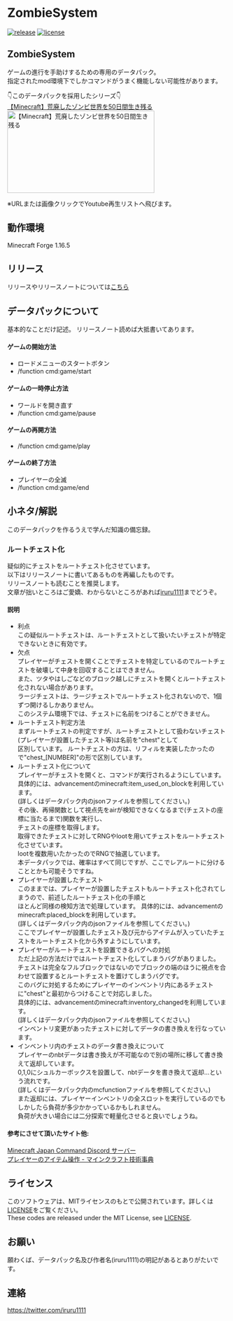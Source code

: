 # ZombieSystem
[![release](https://img.shields.io/github/release/ProjectHBC/zombie_system?logo=github)](https://github.com/ProjectHBC/zombie_system/releases)
[![license](https://img.shields.io/github/license/ProjectHBC/zombie_system?logo=github)](https://github.com/ProjectHBC/zombie_system/blob/master/LICENSE)

## ZombieSystem

ゲームの進行を手助けするための専用のデータパック。  
指定されたmod環境下でしかコマンドがうまく機能しない可能性があります。  
  
👇このデータパックを採用したシリーズ👇  
[【Minecraft】荒廃したゾンビ世界を50日間生き残る](https://www.youtube.com/playlist?list=PLviBljJRqhEAdNvjM5ueIv4RUXA_kGZz4)  
<a href="https://www.youtube.com/playlist?list=PLviBljJRqhEAdNvjM5ueIv4RUXA_kGZz4">
    <img width="336" height="188" src="https://i.ytimg.com/vi/uXa1U7W-kDo/hqdefault.jpg?sqp=-oaymwEXCNACELwBSFryq4qpAwkIARUAAIhCGAE=&rs=AOn4CLBTMhYKCcGiccE84HPY7Oa7fnsSew" alt="【Minecraft】荒廃したゾンビ世界を50日間生き残る">
</a>

※URLまたは画像クリックでYoutube再生リストへ飛びます。

## 動作環境

Minecraft Forge 1.16.5

## リリース

リリースやリリースノートについては[こちら](https://github.com/ProjectHBC/zombie_system/releases)

## データパックについて

基本的なことだけ記述。
リリースノート読めば大抵書いてあります。

#### ゲームの開始方法

- ロードメニューのスタートボタン
- /function cmd:game/start

#### ゲームの一時停止方法

- ワールドを開き直す
- /function cmd:game/pause

#### ゲームの再開方法

- /function cmd:game/play

#### ゲームの終了方法

- プレイヤーの全滅
- /function cmd:game/end

## 小ネタ/解説

このデータパックを作るうえで学んだ知識の備忘録。

### ルートチェスト化

疑似的にチェストをルートチェスト化させています。  
以下はリリースノートに書いてあるものを再編したものです。  
リリースノートも読むことを推奨します。  
文章が拙いところはご愛嬌、わからないところがあれば[iruru1111](https://twitter.com/iruru1111)までどうぞ。  

#### 説明
- 利点  
この疑似ルートチェストは、ルートチェストとして扱いたいチェストが特定できないときに有効です。  
- 欠点  
プレイヤーがチェストを開くことでチェストを特定しているのでルートチェストを破壊して中身を回収することはできません。  
また、ツタやはしごなどのブロック越しにチェストを開くとルートチェスト化されない場合があります。  
ラージチェストは、ラージチェストでルートチェスト化されないので、1個ずつ開けるしかありません。  
このシステム環境下では、チェストに名前をつけることができません。  
- ルートチェスト判定方法  
まずルートチェストの判定ですが、ルートチェストとして扱わないチェスト(プレイヤーが設置したチェスト等)は名前を"chest"として  
区別しています。  ルートチェストの方は、リフィルを実装したかったので"chest_[NUMBER]"の形で区別しています。  
- ルートチェスト化について  
プレイヤーがチェストを開くと、コマンドが実行されるようにしています。  
具体的には、advancementのminecraft:item_used_on_blockを利用しています。  
(詳しくはデータパック内のjsonファイルを参照してください。)  
その後、再帰関数として視点先をairが検知できなくなるまで(チェストの座標に当たるまで)関数を実行し、  
チェストの座標を取得します。  
取得できたチェストに対してRNGやlootを用いてチェストをルートチェスト化させています。  
lootを複数用いたかったのでRNGで抽選しています。  
本データパックでは、確率はすべて同じですが、ここでレアルートに分けることとかも可能そうですね。  
- プレイヤーが設置したチェスト  
このままでは、プレイヤーが設置したチェストもルートチェスト化されてしまうので、前述したルートチェスト化の手順と  
ほとんど同様の検知方法で処理しています。  具体的には、advancementのminecraft:placed_blockを利用しています。  
(詳しくはデータパック内のjsonファイルを参照してください。)  
ここでプレイヤーが設置したチェスト及び元からアイテムが入っていたチェストをルートチェスト化から外すようにしています。  
- プレイヤーがルートチェストを設置できるバグへの対処  
ただ上記の方法だけではルートチェスト化してしまうバグがありました。  
チェストは完全なフルブロックではないのでブロックの端のほうに視点を合わせて設置するとルートチェストを置けてしまうバグです。  
このバグに対処するためにプレイヤーのインベントリ内にあるチェストに"chest"と最初からつけることで対応しました。  
具体的には、advancementのminecraft:inventory_changedを利用しています。  
(詳しくはデータパック内のjsonファイルを参照してください。)  
インベントリ変更があったチェストに対してデータの書き換えを行なっています。  
- インベントリ内のチェストのデータ書き換えについて  
プレイヤーのnbtデータは書き換えが不可能なので別の場所に移して書き換えて返却しています。  
0,1,0にシュルカーボックスを設置して、nbtデータを書き換えて返却…という流れです。  
(詳しくはデータパック内のmcfunctionファイルを参照してください。)  
また返却には、プレイヤーインベントリの全スロットを実行しているのでもしかしたら負荷が多少かかっているかもしれません。  
負荷が大きい場合には二分探索で軽量化させると良いでしょうね。  
  
#### 参考にさせて頂いたサイト他:  
[Minecraft Japan Command Discord サーバー](https://discordapp.com/invite/DENP2Ej)  
[プレイヤーのアイテム操作 - マインクラフト技術事典](https://wiki3.jp/minecraft_technology/page/14)  

## ライセンス

このソフトウェアは、MITライセンスのもとで公開されています。詳しくは[LICENSE](https://github.com/ProjectHBC/zombie_system/blob/master/LICENSE)をご覧ください。  
These codes are released under the MIT License, see [LICENSE](https://github.com/ProjectHBC/zombie_system/blob/master/LICENSE).

## お願い

願わくば、データパック名及び作者名(iruru1111)の明記があるとありがたいです。

## 連絡
https://twitter.com/iruru1111
